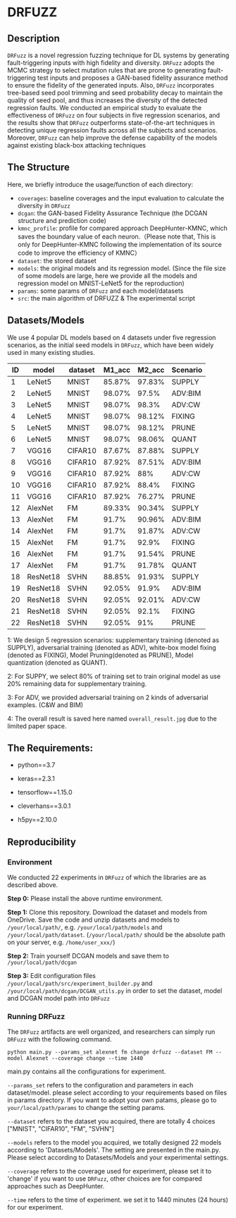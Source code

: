 # DRFUZZ

## Description

`DRFuzz` is a novel regression fuzzing technique for DL systems by generating fault-triggering inputs with high fidelity and diversity. `DRFuzz` adopts the MCMC strategy to select mutation rules that are prone to generating fault-triggering test inputs and proposes a GAN-based fidelity assurance method to ensure the fidelity of the generated inputs. Also, `DRFuzz` incorporates tree-based seed pool trimming and seed probability decay to maintain the quality of seed
pool, and thus increases the diversity of the detected regression faults. We conducted an empirical study to evaluate the effectiveness of `DRFuzz` on four subjects in five regression scenarios, and the results show that `DRFuzz` outperforms state-of-the-art techniques in detecting unique regression faults across all the subjects and scenarios. Moreover, `DRFuzz` can help improve the defense capability of the models against existing black-box attacking techniques

## The Structure

Here, we briefly introduce the usage/function of each directory: 

- `coverages`: baseline coverages and the input evaluation to calculate the diversity in `DRFuzz`
- `dcgan`: the GAN-based Fidelity Assurance Technique (the DCGAN structure and prediction code)
- `kmnc_profile`: profile for compared approach DeepHunter-KMNC, which saves the boundary value of each neuron.（Please note that, This is only for DeepHunter-KMNC following the implementation of its source code to improve the efficiency of KMNC）
- `dataset`: the stored dataset
- `models`: the original models and its regression model. (Since  the file size of some models are large, here we provide all the models and regression model on MNIST-LeNet5 for the reproduction)
- `params`: some params of `DRFuzz` and each model/datasets
- `src`: the main algorithm of DRFUZZ & The experimental script

## Datasets/Models

We use 4 popular DL models based on 4 datasets under five regression scenarios, as the initial seed models in `DRFuzz`, which have been widely used in many existing studies.

| ID   | model    | dataset | M1_acc | M2_acc | Scenario |
| ---- | -------- | ------- | ------ | ------ | -------- |
| 1    | LeNet5   | MNIST   | 85.87% | 97.83% | SUPPLY   |
| 2    | LeNet5   | MNIST   | 98.07% | 97.5%  | ADV:BIM  |
| 3    | LeNet5   | MNIST   | 98.07% | 98.3%  | ADV:CW   |
| 4    | LeNet5   | MNIST   | 98.07% | 98.12% | FIXING   |
| 5    | LeNet5   | MNIST   | 98.07% | 98.12% | PRUNE    |
| 6    | LeNet5   | MNIST   | 98.07% | 98.06% | QUANT    |
| 7    | VGG16    | CIFAR10 | 87.67% | 87.88% | SUPPLY   |
| 8    | VGG16    | CIFAR10 | 87.92% | 87.51% | ADV:BIM  |
| 9    | VGG16    | CIFAR10 | 87.92% | 88%    | ADV:CW   |
| 10   | VGG16    | CIFAR10 | 87.92% | 88.4%  | FIXING   |
| 11   | VGG16    | CIFAR10 | 87.92% | 76.27% | PRUNE    |
| 12   | AlexNet  | FM      | 89.33% | 90.34% | SUPPLY   |
| 13   | AlexNet  | FM      | 91.7%  | 90.96% | ADV:BIM  |
| 14   | AlexNet  | FM      | 91.7%  | 91.87% | ADV:CW   |
| 15   | AlexNet  | FM      | 91.7%  | 92.9%  | FIXING   |
| 16   | AlexNet  | FM      | 91.7%  | 91.54% | PRUNE    |
| 17   | AlexNet  | FM      | 91.7%  | 91.78% | QUANT    |
| 18   | ResNet18 | SVHN    | 88.85% | 91.93% | SUPPLY   |
| 19   | ResNet18 | SVHN    | 92.05% | 91.9%  | ADV:BIM  |
| 20   | ResNet18 | SVHN    | 92.05% | 92.01% | ADV:CW   |
| 21   | ResNet18 | SVHN    | 92.05% | 92.1%  | FIXING   |
| 22   | ResNet18 | SVHN    | 92.05% | 91%    | PRUNE    |


1: We design 5 regression scenarios: supplementary training (denoted as SUPPLY), adversarial  training (denoted as ADV), white-box model fixing (denoted as FIXING), Model Pruning(denoted as PRUNE), Model quantization (denoted as QUANT). 

2: For SUPPY, we select 80% of training set to train original model as use 20% remaining data for supplementary training.

3: For ADV, we provided adversarial  training on 2 kinds of adversarial examples. (C&W and BIM)
 
4: The overall result is saved here named `overall_result.jpg` due to the limited paper space.

## The Requirements:

- python==3.7

- keras==2.3.1 

- tensorflow==1.15.0 

- cleverhans==3.0.1  

- h5py==2.10.0


## Reproducibility

### Environment

We conducted 22 experiments in `DRFuzz` of which the libraries are as described above. 

**Step 0:** Please install the above runtime environment.

**Step 1:** Clone this repository. Download the dataset and models from OneDrive. 
Save the code and unzip datasets and models to `/your/local/path/`, e.g. `/your/local/path/models` and `/your/local/path/dataset`. 
(`/your/local/path/` should be the absolute path on your server, e.g. `/home/user_xxx/`) 

**Step 2:** Train yourself DCGAN models and save them to `/your/local/path/dcgan`

**Step 3:** Edit configuration files `/your/local/path/src/experiment_builder.py` and `/your/local/path/dcgan/DCGAN_utils.py` in order to set the dataset, model and DCGAN model path into `DRFuzz`

### Running DRFuzz

The `DRFuzz` artifacts are well organized, and researchers can simply run `DRFuzz` with the following command.

~~~
python main.py --params_set alexnet fm change drfuzz --dataset FM --model Alexnet --coverage change --time 1440
~~~

main.py contains all the configurations for experiment.

`--params_set` refers to the configuration and parameters in each dataset/model. please select according to your requirements based on files in params directory. 
            If you want to adopt your own patams, please go to `your/local/path/params` to change the setting params.

`--dataset` refers to the dataset you acquired, there are totally 4 choices ["MNIST", "CIFAR10", "FM", "SVHN"]

`--models` refers to the model you acquired, we totally designed 22 models according to 'Datasets/Models'. The setting are presented in the main.py. 
            Please select according to Datasets/Models and your experimental settings.

`--coverage` refers to the coverage used for experiment, please set it to 'change' if you want to use `DRFuzz`, other choices are for compared approaches such as DeepHunter.

`--time` refers to the time of experiment. we set it to 1440 minutes (24 hours) for our experiment.
